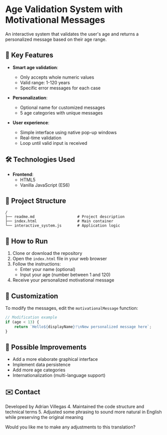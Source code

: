 # Age Validation System with Motivational Messages

An interactive system that validates the user's age and returns a personalized message based on their age range.

## 🌟 Key Features

- **Smart age validation**:
  - Only accepts whole numeric values
  - Valid range: 1-120 years
  - Specific error messages for each case

- **Personalization**:
  - Optional name for customized messages
  - 5 age categories with unique messages

- **User experience**:
  - Simple interface using native pop-up windows
  - Real-time validation
  - Loop until valid input is received

## 🛠️ Technologies Used

- **Frontend**:
  - HTML5
  - Vanilla JavaScript (ES6)

## 📂 Project Structure

```
/
├── readme.md                   # Project description
├── index.html                  # Main container
└── interactive_system.js       # Application logic
```

## 🚀 How to Run

1. Clone or download the repository
2. Open the `index.html` file in your web browser
3. Follow the instructions:
   - Enter your name (optional)
   - Input your age (number between 1 and 120)
4. Receive your personalized motivational message

## 🎨 Customization

To modify the messages, edit the `motivationalMessage` function:

```javascript
// Modification example
if (age < 13) {
    return `Hello${displayName}!\nNew personalized message here`;
}
```

## 📝 Possible Improvements

- Add a more elaborate graphical interface
- Implement data persistence
- Add more age categories
- Internationalization (multi-language support)

## ✉️ Contact

Developed by Adrian Villegas
4. Maintained the code structure and technical terms
5. Adjusted some phrasing to sound more natural in English while preserving the original meaning

Would you like me to make any adjustments to this translation?
